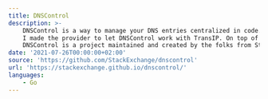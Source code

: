 ```yaml
---
title: DNSControl
description: >-
    DNSControl is a way to manage your DNS entries centralized in code. Even if they span multiple providers.
    I made the provider to let DNSControl work with TransIP. On top of that created some fixes for open issues in DNSControl.
    DNSControl is a project maintained and created by the folks from StackExchange, I merely submitted some code.
date: '2021-07-26T00:00:00+02:00'
source: 'https://github.com/StackExchange/dnscontrol'
url: 'https://stackexchange.github.io/dnscontrol/'
languages:
    - Go
---
```

